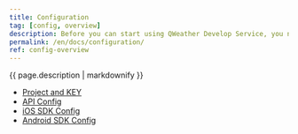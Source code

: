 ```yaml
---
title: Configuration
tag: [config, overview]
description: Before you can start using QWeather Develop Service, you need to do some basic configuration, such as setup a project and KEY, download the SDK, etc.
permalink: /en/docs/configuration/
ref: config-overview
---
```


{{ page.description | markdownify }}

- [Project and KEY](/en/docs/configuration/project-and-key/)
- [API Config](/en/docs/configuration/api-config/)
- [iOS SDK Config](/en/docs/configuration/ios-sdk-config/)
- [Android SDK Config](/en/docs/configuration/android-sdk-config/)
